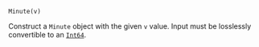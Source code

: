 ```
Minute(v)
```

Construct a `Minute` object with the given `v` value. Input must be losslessly convertible to an [`Int64`](@ref).
